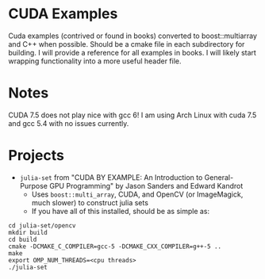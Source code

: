 CUDA Examples
=============

Cuda examples (contrived or found in books) converted to boost::multiarray and
C++ when possible. Should be a cmake file in each subdirectory for building.
I will provide a reference for all examples in books. I will likely start wrapping
functionality into a more useful header file.

Notes
=====

CUDA 7.5 does not play nice with gcc 6! I am using Arch Linux with cuda 7.5
and gcc 5.4 with no issues currently.

Projects
========

* `julia-set` from "CUDA BY EXAMPLE: An Introduction to General-Purpose GPU
   Programming" by Jason Sanders and Edward Kandrot
    - Uses `boost::multi_array`, CUDA, and OpenCV (or ImageMagick, much slower) to construct julia sets
    - If you have all of this installed, should be as simple as:
```
cd julia-set/opencv
mkdir build
cd build
cmake -DCMAKE_C_COMPILER=gcc-5 -DCMAKE_CXX_COMPILER=g++-5 ..
make
export OMP_NUM_THREADS=<cpu threads>
./julia-set
```
